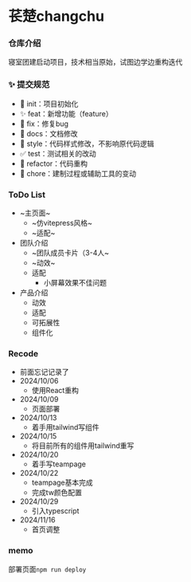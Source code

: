 # 苌楚changchu

### 仓库介绍

寝室团建启动项目，技术相当原始，试图边学边重构迭代

### ✨ 提交规范

- 🎉 init：项目初始化
- ✨ feat：新增功能（feature）
- 🐞 fix：修复bug
- 📃 docs：文档修改
- 🌈 style：代码样式修改，不影响原代码逻辑
- ✅ test：测试相关的改动
- 🔨 refactor：代码重构
- 🔧 chore：建制过程或辅助工具的变动


### ToDo List

- ~主页面~
    - ~仿vitepress风格~
    - ~适配~
- 团队介绍
    - ~团队成员卡片（3-4人~
    - ~动效~
    - 适配
      - 小屏幕效果不佳问题
- 产品介绍
    - 动效
    - 适配
    - 可拓展性
    - 组件化


### Recode
- 前面忘记记录了
- 2024/10/06
  - 使用React重构
- 2024/10/09
  - 页面部署
- 2024/10/13
  - 着手用tailwind写组件
- 2024/10/15
  - 将目前所有的组件用tailwind重写
- 2024/10/20
  - 着手写teampage
- 2024/10/22
  - teampage基本完成
  - 完成tw颜色配置
- 2024/10/29
  - 引入typescript
- 2024/11/16
  - 首页调整


### memo
部署页面`npm run deploy`